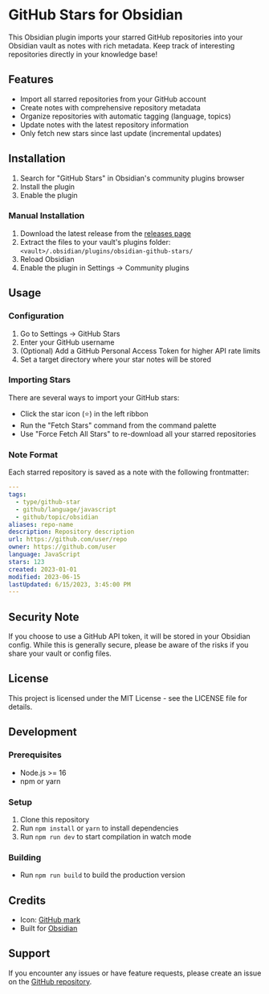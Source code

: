 # GitHub Stars for Obsidian

This Obsidian plugin imports your starred GitHub repositories into your Obsidian vault as notes with rich metadata. Keep track of interesting repositories directly in your knowledge base!

## Features

- Import all starred repositories from your GitHub account
- Create notes with comprehensive repository metadata
- Organize repositories with automatic tagging (language, topics)
- Update notes with the latest repository information
- Only fetch new stars since last update (incremental updates)

## Installation

1. Search for "GitHub Stars" in Obsidian's community plugins browser
2. Install the plugin
3. Enable the plugin

### Manual Installation

1. Download the latest release from the [releases page](https://github.com/YourUsername/obsidian-github-stars/releases)
2. Extract the files to your vault's plugins folder: `<vault>/.obsidian/plugins/obsidian-github-stars/`
3. Reload Obsidian
4. Enable the plugin in Settings → Community plugins

## Usage

### Configuration

1. Go to Settings → GitHub Stars
2. Enter your GitHub username
3. (Optional) Add a GitHub Personal Access Token for higher API rate limits
4. Set a target directory where your star notes will be stored

### Importing Stars

There are several ways to import your GitHub stars:

- Click the star icon (⭐) in the left ribbon
- Run the "Fetch Stars" command from the command palette
- Use "Force Fetch All Stars" to re-download all your starred repositories

### Note Format

Each starred repository is saved as a note with the following frontmatter:

```yaml
---
tags:
  - type/github-star
  - github/language/javascript
  - github/topic/obsidian
aliases: repo-name
description: Repository description
url: https://github.com/user/repo
owner: https://github.com/user
language: JavaScript
stars: 123
created: 2023-01-01
modified: 2023-06-15
lastUpdated: 6/15/2023, 3:45:00 PM
---
```

## Security Note

If you choose to use a GitHub API token, it will be stored in your Obsidian config. While this is generally secure, please be aware of the risks if you share your vault or config files.

## License

This project is licensed under the MIT License - see the LICENSE file for details.

## Development

### Prerequisites

- Node.js >= 16
- npm or yarn

### Setup

1. Clone this repository
2. Run `npm install` or `yarn` to install dependencies
3. Run `npm run dev` to start compilation in watch mode

### Building

- Run `npm run build` to build the production version

## Credits

- Icon: [GitHub mark](https://github.com/logos)
- Built for [Obsidian](https://obsidian.md)

## Support

If you encounter any issues or have feature requests, please create an issue on the [GitHub repository](https://github.com/YourUsername/obsidian-github-stars/issues).
